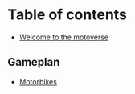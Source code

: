 # Table of contents

* [Welcome to the motoverse](README.md)

## Gameplan

* [Motorbikes](gameplan/motorbikes.md)
